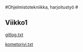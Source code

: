 #Ohjelmistotekniikka, harjoitustyö #

## Viikko1 ##

[gitlog.txt](https://github.com/lehtoneo/ot-harjoitustyo/blob/master/laskarit/viikko1/gitlog.txt)

[kometorivi.txt](https://github.com/lehtoneo/ot-harjoitustyo/blob/master/laskarit/viikko1/komentorivi.txt)

